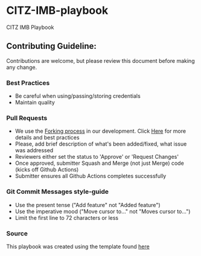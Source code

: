 # CITZ-IMB-playbook
CITZ IMB Playbook

## Contributing Guideline:

Contributions are welcome, but please review this document before making any change.

### Best Practices

* Be careful when using/passing/storing credentials
* Maintain quality

### Pull Requests

* We use the [Forking process](https://guides.github.com/activities/forking/) in our development. Click [Here](https://blog.scottlowe.org/2015/01/27/using-fork-branch-git-workflow/) for more details and best practices
* Please, add brief description of what's been added/fixed, what issue was addressed
* Reviewers either set the status to 'Approve' or 'Request Changes'
* Once approved, submitter Squash and Merge (not just Merge) code (kicks off Github Actions)
* Submitter ensures all Github Actions completes successfully

### Git Commit Messages style-guide

* Use the present tense ("Add feature" not "Added feature")
* Use the imperative mood ("Move cursor to..." not "Moves cursor to...")
* Limit the first line to 72 characters or less

### Source
This playbook was created using the template found [here](https://github.com/18F/uswds-jekyll)
